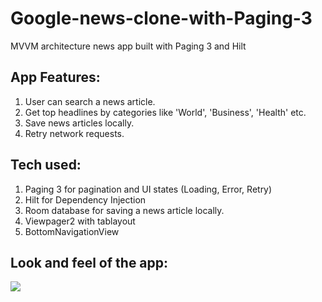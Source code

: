 # Google-news-clone-with-Paging-3
MVVM architecture news app built with Paging 3 and Hilt 

## App Features:
1. User can search a news article.
2. Get top headlines by categories like 'World', 'Business', 'Health' etc.
3. Save news articles locally.
4. Retry network requests.

## Tech used:
1. Paging 3 for pagination and UI states (Loading, Error, Retry)
2. Hilt for Dependency Injection
3. Room database for saving a news article locally.
4. Viewpager2 with tablayout
5. BottomNavigationView

## Look and feel of the app:

![](https://github.com/DivS-15/Google-news-clone-with-Paging-3/blob/master/Google%20news%20clone.gif)    

